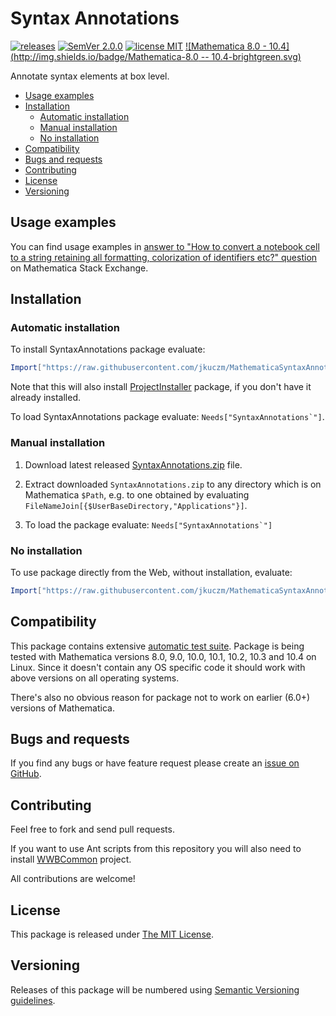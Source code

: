# Syntax Annotations

[![releases](http://img.shields.io/github/release/jkuczm/MathematicaSyntaxAnnotations.svg)](https://github.com/jkuczm/MathematicaSyntaxAnnotations/releases)
[![SemVer 2.0.0](http://img.shields.io/badge/SemVer-2.0.0-brightgreen.svg)](http://semver.org/spec/v2.0.0.html)
[![license MIT](http://img.shields.io/badge/license-MIT-blue.svg)](https://github.com/jkuczm/MathematicaSyntaxAnnotations/blob/master/LICENSE)
[![Mathematica 8.0 - 10.4](http://img.shields.io/badge/Mathematica-8.0 -- 10.4-brightgreen.svg)](#compatibility)


Annotate syntax elements at box level.


* [Usage examples](#usage-examples)
* [Installation](#installation)
    * [Automatic installation](#automatic-installation)
    * [Manual installation](#manual-installation)
    * [No installation](#no-installation)
* [Compatibility](#compatibility)
* [Bugs and requests](#bugs-and-requests)
* [Contributing](#contributing)
* [License](#license)
* [Versioning](#versioning)



## Usage examples

You can find usage examples in
[answer to "How to convert a notebook cell to a string retaining all formatting, colorization of identifiers etc?" question](http://mathematica.stackexchange.com/a/74105/14303)
on Mathematica Stack Exchange.



## Installation


### Automatic installation

To install SyntaxAnnotations package evaluate:
```Mathematica
Import["https://raw.githubusercontent.com/jkuczm/MathematicaSyntaxAnnotations/master/BootstrapInstall.m"]
```

Note that this will also install
[ProjectInstaller](https://github.com/lshifr/ProjectInstaller)
package, if you don't have it already installed.

To load SyntaxAnnotations package evaluate: ``Needs["SyntaxAnnotations`"]``.


### Manual installation

1. Download latest released
   [SyntaxAnnotations.zip](https://github.com/jkuczm/MathematicaSyntaxAnnotations/releases/download/v0.2.0/SyntaxAnnotations.zip)
   file.

2. Extract downloaded `SyntaxAnnotations.zip` to any directory which is on
   Mathematica `$Path`, e.g. to one obtained by evaluating
   `FileNameJoin[{$UserBaseDirectory,"Applications"}]`.

3. To load the package evaluate: ``Needs["SyntaxAnnotations`"]``


### No installation

To use package directly from the Web, without installation, evaluate:
```Mathematica
Import["https://raw.githubusercontent.com/jkuczm/MathematicaSyntaxAnnotations/master/SyntaxAnnotations/SyntaxAnnotations.m"]
```



## Compatibility

This package contains extensive
[automatic test suite](https://github.com/jkuczm/MathematicaSyntaxAnnotations/tree/master/SyntaxAnnotations/Tests).
Package is being tested with Mathematica versions 8.0, 9.0, 10.0, 10.1, 10.2,
10.3 and 10.4 on Linux. Since it doesn't contain any OS specific code it should
work with above versions on all operating systems.

There's also no obvious reason for package not to work on earlier (6.0+)
versions of Mathematica.



## Bugs and requests

If you find any bugs or have feature request please create an
[issue on GitHub](https://github.com/jkuczm/MathematicaSyntaxAnnotations/issues).



## Contributing

Feel free to fork and send pull requests.

If you want to use Ant scripts from this repository you will also need to
install [WWBCommon](https://github.com/jkuczm/WWBCommon) project.

All contributions are welcome!



## License

This package is released under
[The MIT License](https://github.com/jkuczm/MathematicaSyntaxAnnotations/blob/master/LICENSE).



## Versioning

Releases of this package will be numbered using
[Semantic Versioning guidelines](http://semver.org/).
